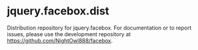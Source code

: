 # jquery.facebox.dist

Distribution repository for jquery.facebox. For documentation or to report issues, please use the development repository at https://github.com/NightOwl888/facebox.
